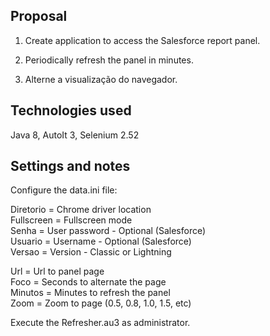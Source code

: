 
Proposal
-----------------------------------------------------------------------------------------
1. Create application to access the Salesforce report panel.

2. Periodically refresh the panel in minutes.

3. Alterne a visualização do navegador.

Technologies used
-----------------------------------------------------------------------------------------
Java 8, AutoIt 3, Selenium 2.52

Settings and notes
-----------------------------------------------------------------------------------------
Configure the data.ini file:  

Diretorio = Chrome driver location  
Fullscreen = Fullscreen mode  
Senha = User password - Optional (Salesforce)  
Usuario = Username - Optional (Salesforce)  
Versao = Version - Classic or Lightning  

Url = Url to panel page  
Foco = Seconds to alternate the page  
Minutos = Minutes to refresh the panel  
Zoom = Zoom to page (0.5, 0.8, 1.0, 1.5, etc)  

Execute the Refresher.au3 as administrator.

